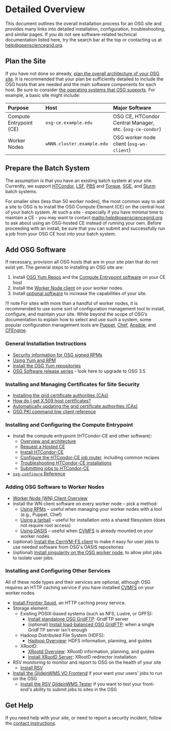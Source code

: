 Detailed Overview
=================

This document outlines the overall installation process for an OSG site and provides many links into detailed
installation, configuration, troubleshooting, and similar pages. If you do not see software-related technical
documentation listed here, try the search bar at the top or contacting us at
[help@opensciencegrid.org](mailto:help@opensciencegrid.org).

Plan the Site
-------------

If you have not done so already, [plan the overall architecture of your OSG site](site-planning).
It is recommended that your plan be sufficiently detailed to include the OSG hosts that are needed and the main software
components for each host.
Be sure to consider [the operating systems that OSG supports](release/supported_platforms). For example, a basic site might include:

| Purpose              | Host                                | Major Software                                           |
|:---------------------|:------------------------------------|:---------------------------------------------------------|
| Compute Entrypoint (CE) | `osg-ce.example.edu`                | OSG CE, HTCondor Central Manager, etc. (`osg-ce-condor`) |
| Worker Nodes         | `wNNN.cluster.example.edu`          | OSG worker node client (`osg-wn-client`)                 |

Prepare the Batch System
------------------------

The assumption is that you have an existing batch system at your site.
Currently, we support [HTCondor](http://research.cs.wisc.edu/htcondor/),
[LSF](https://www.ibm.com/us-en/marketplace/hpc-workload-management), [PBS](http://www.pbsworks.com) and
[Torque](https://adaptivecomputing.com/cherry-services/torque-resource-manager/),
[SGE](http://en.wikipedia.org/wiki/Oracle_Grid_Engine), and [Slurm](http://slurm.schedmd.com) batch systems.

For smaller sites (less than 50 worker nodes), the most common way to add a site to OSG is to install the OSG Compute
Element (CE) on the central host of your batch system.
At such a site - especially if you have minimal time to maintain a CE - you may want to contact
<mailto:help@opensciencegrid.org> to ask about using an OSG-hosted CE instead of running your own.
Before proceeding with an install, be sure that you can submit and successfully run a job from your OSG CE host into
your batch system.

Add OSG Software
----------------

If necessary, provision all OSG hosts that are in your site plan that do not exist yet.
The general steps to installing an OSG site are:

1. Install [OSG Yum Repos](/common/yum) and the [Compute Entrypoint software](#installing-and-configuring-the-compute-entrypoint)
   on your CE host
1. Install the [Worker Node client](#adding-osg-software-to-worker-nodes) on your worker nodes.
1. Install [optional software](#installing-and-configuring-other-services) to increase the capabilities of your site.

!!! note
    For sites with more than a handful of worker nodes, it is recommended to use some sort of configuration management
    tool to install, configure, and maintain your site.
    While beyond the scope of OSG’s documentation to explain how to select and use such a system, some popular
    configuration management tools are [Puppet](http://puppetlabs.com), [Chef](https://www.chef.io),
    [Ansible](https://www.ansible.com), and [CFEngine](http://cfengine.com).

### General Installation Instructions ###

-   [Security information for OSG signed RPMs](release/signing)
-   [Using Yum and RPM](release/yum-basics)
-   [Install the OSG Yum repositories](/common/yum)
-   [OSG Software release series](release/release_series) - look here to upgrade to OSG 3.5

### Installing and Managing Certificates for Site Security ###

-   [Installing the grid certificate authorities (CAs)](common/ca)
-   [How do I get X.509 host certificates?](security/host-certs)
-   [Automatically updating the grid certificate authorities (CAs)](security/certificate-management)
-   [OSG PKI command line client reference](security/certificate-management)

### Installing and Configuring the Compute Entrypoint ###

-   Install the compute entrypoint (HTCondor-CE and other software):
    -   [Overview and architecture](compute-entrypoint/htcondor-ce-overview)
    -   [Request a Hosted CE](/compute-entrypoint/hosted-ce)
    -   [Install HTCondor-CE](compute-entrypoint/install-htcondor-ce)
    -   [Configure the HTCondor-CE job router](compute-entrypoint/job-router-recipes), including common recipes
    -   [Troubleshooting HTCondor-CE installations](compute-entrypoint/troubleshoot-htcondor-ce)
    -   [Submitting jobs to HTCondor-CE](compute-entrypoint/submit-htcondor-ce)
-   [`osg-configure` Reference](other/configuration-with-osg-configure)

### Adding OSG Software to Worker Nodes ###

-   [Worker Node (WN) Client Overview](worker-node/using-wn)
-   Install the WN client software on every worker node – pick a method:
    -   [Using RPMs](worker-node/install-wn) – useful when managing your worker nodes with a tool (e.g., Puppet, Chef)
    -   [Using a tarball](worker-node/install-wn-tarball) – useful for installation onto a shared filesystem (does not
        require root access)
    -   [Using OASIS](worker-node/install-wn-oasis) – useful when [CVMFS](worker-node/install-cvmfs) is already mounted
        on your worker nodes
-   (optional) [Install the CernVM-FS client](worker-node/install-cvmfs) to make it easy for user jobs to use needed
    software from OSG's OASIS repositories
-   (optional) [Install singularity on the OSG worker node](worker-node/install-singularity), to allow pilot jobs to
    isolate user jobs.


### Installing and Configuring Other Services ###

All of these node types and their services are optional, although OSG requires an HTTP caching service if you have
installed [CVMFS](worker-node/install-cvmfs) on your worker nodes.

-   [Install Frontier Squid](data/frontier-squid), an HTTP caching proxy service.
-   Storage element:
    -   Existing POSIX-based systems (such as NFS, Lustre, or GPFS):
        -   [Install standalone OSG GridFTP](data/gridftp): GridFTP server
        -   (optional) [Install load-balanced OSG GridFTP](data/load-balanced-gridftp): when a single GridFTP server
            isn't enough
    -   Hadoop Distributed File System (HDFS):
        -   [Hadoop Overview](data/hadoop-overview): HDFS information, planning, and guides
    -   XRootD:
        -   [XRootd Overview](/data/xrootd/overview): XRootD information, planning, and guides
        -   [Install XRootD Server](/data/xrootd/install-storage-element): XRootD redirector installation
-   RSV monitoring to monitor and report to OSG on the health of your site
    -   [Install RSV](monitoring/install-rsv)
-   [Install the GlideinWMS VO Frontend](other/install-gwms-frontend) if your want your users' jobs to run on the OSG
    -   [Install the RSV GlideinWMS Tester](monitoring/install-rsv-gwms-tester) if you want to test your front-end's
        ability to submit jobs to sites in the OSG

Get Help
--------
If you need help with your site, or need to report a security incident,
follow the [contact instructions](/common/help).

